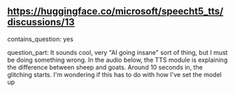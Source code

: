 ## https://huggingface.co/microsoft/speecht5_tts/discussions/13

contains_question: yes

question_part: It sounds cool, very "AI going insane" sort of thing, but I must be doing something wrong. In the audio below, the TTS module is explaining the difference between sheep and goats. Around 10 seconds in, the glitching starts. I'm wondering if this has to do with how I've set the model up